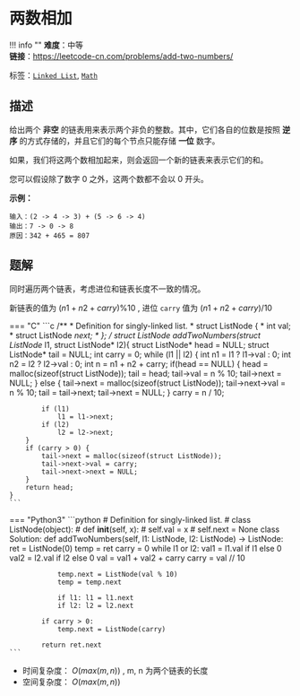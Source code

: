 # 两数相加

!!! info ""
    **难度**：中等  
    **链接**：<https://leetcode-cn.com/problems/add-two-numbers/>

标签：[`Linked List`](https://leetcode-cn.com/tag/linked-list), [`Math`](https://leetcode-cn.com/tag/math)

## 描述

给出两个 **非空** 的链表用来表示两个非负的整数。其中，它们各自的位数是按照 **逆序** 的方式存储的，并且它们的每个节点只能存储 **一位** 数字。

如果，我们将这两个数相加起来，则会返回一个新的链表来表示它们的和。

您可以假设除了数字 0 之外，这两个数都不会以 0 开头。

**示例：**

```
输入：(2 -> 4 -> 3) + (5 -> 6 -> 4)
输出：7 -> 0 -> 8
原因：342 + 465 = 807
```

## 题解

同时遍历两个链表，考虑进位和链表长度不一致的情况。

新链表的值为 $(n1+n2+carry)\%10$ , 进位 `carry` 值为 $(n1+n2+carry)/10$


=== "C"
    ```c
    /**
    * Definition for singly-linked list.
    * struct ListNode {
    *     int val;
    *     struct ListNode *next;
    * };
    */
    struct ListNode* addTwoNumbers(struct ListNode* l1, struct ListNode* l2){
        struct ListNode* head = NULL;
        struct ListNode* tail = NULL;
        int carry = 0;
        while (l1 || l2) {
            int n1 = l1 ? l1->val : 0;
            int n2 = l2 ? l2->val : 0;
            int n = n1 + n2 + carry;
            if(head == NULL) {
                head = malloc(sizeof(struct ListNode));
                tail = head;
                tail->val = n % 10;
                tail->next = NULL;
            }
            else {
                tail->next = malloc(sizeof(struct ListNode));
                tail->next->val = n % 10;
                tail = tail->next;
                tail->next = NULL;
            }
            carry = n / 10;

            if (l1)
                l1 = l1->next;
            if (l2)
                l2 = l2->next;
        }
        if (carry > 0) {
            tail->next = malloc(sizeof(struct ListNode));
            tail->next->val = carry;
            tail->next->next = NULL;
        }
        return head;
    }
    ```

=== "Python3"
    ```python
    # Definition for singly-linked list.
    # class ListNode(object):
    #     def __init__(self, x):
    #         self.val = x
    #         self.next = None
    class Solution:
        def addTwoNumbers(self, l1: ListNode, l2: ListNode) -> ListNode:
            ret = ListNode(0)
            temp = ret
            carry = 0
            while l1 or l2:
                val1 = l1.val if l1 else 0
                val2 = l2.val if l2 else 0
                val = val1 + val2 + carry
                carry = val // 10

                temp.next = ListNode(val % 10)
                temp = temp.next

                if l1: l1 = l1.next
                if l2: l2 = l2.next
            
            if carry > 0:
                temp.next = ListNode(carry)
            
            return ret.next
    ```

- 时间复杂度： $O(max(m,n))$ , m, n 为两个链表的长度
- 空间复杂度： $O(max(m,n))$